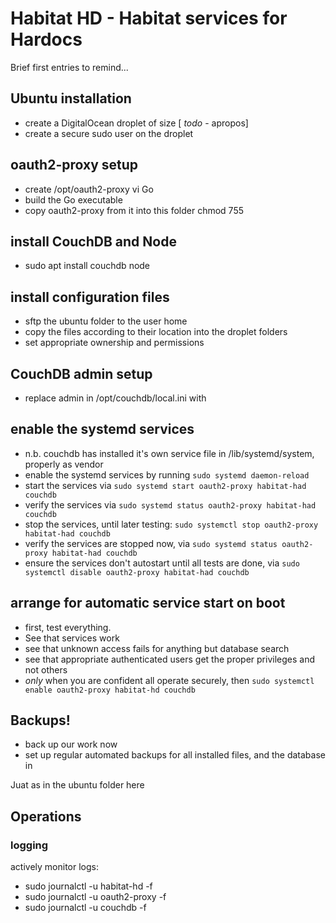 ---
---
# Habitat HD - Habitat services for Hardocs

Brief first entries to remind...

## Ubuntu installation

- create a DigitalOcean droplet of size [ *todo* - apropos]
- create a secure sudo user on the droplet

## oauth2-proxy setup
- create /opt/oauth2-proxy vi Go
- build the Go executable
- copy oauth2-proxy from it into this folder chmod 755

## install CouchDB and Node
- sudo apt install couchdb node

## install configuration files
- sftp the ubuntu folder to the user home
- copy the files according to their location into the droplet folders
- set appropriate ownership and permissions

## CouchDB admin setup
- replace admin in /opt/couchdb/local.ini with

## enable the systemd services
- n.b. couchdb has installed it's own service file in /lib/systemd/system, properly as vendor
- enable the systemd services by running  `sudo systemd daemon-reload`
- start the services via `sudo systemd start oauth2-proxy habitat-had couchdb`
- verify the services via `sudo systemd status oauth2-proxy habitat-had couchdb`
- stop the services, until later testing: `sudo systemctl stop oauth2-proxy habitat-had couchdb`
- verify the services are stopped now, via `sudo systemd status oauth2-proxy habitat-had couchdb`
- ensure the services don't autostart until all tests are done, via `sudo systemctl disable oauth2-proxy habitat-had couchdb`

## arrange for automatic service start on boot
- first, test everything. 
- See that services work
- see that unknown access fails for anything but database search
- see that appropriate authenticated users get the proper privileges and not others
- *only* when you are confident all operate securely, then `sudo systemctl enable oauth2-proxy habitat-hd couchdb`

## Backups!
 - back up our work now
 - set up regular automated backups for all installed files, and the database in 

Juat as in the ubuntu folder here

## Operations

### logging
actively monitor logs: 
- sudo journalctl -u habitat-hd -f
- sudo journalctl -u oauth2-proxy -f
- sudo journalctl -u couchdb -f
